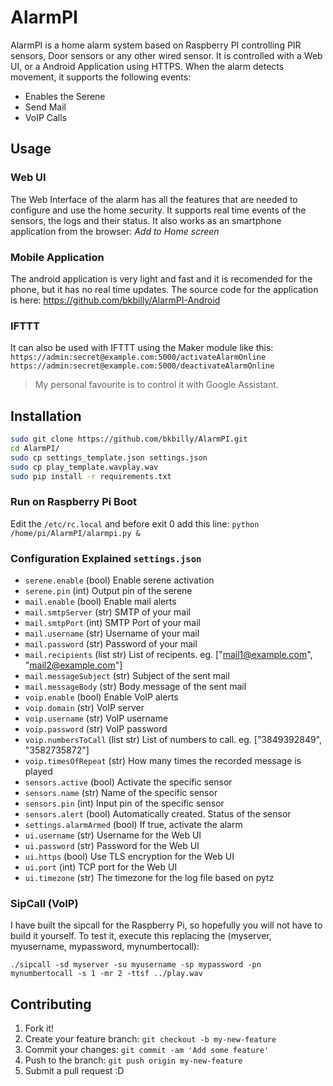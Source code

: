 # AlarmPI

AlarmPI is a home alarm system based on Raspberry PI controlling PIR sensors, Door sensors or any other wired sensor. It is controlled with a Web UI, or a Android Application using HTTPS. When the alarm detects movement, it supports the following events:
 * Enables the Serene
 * Send Mail
 * VoIP Calls

## Usage

### Web UI
The Web Interface of the alarm has all the features that are needed to configure and use the home security. It supports real time events of the sensors, the logs and their status.
It also works as an smartphone application from the browser: _Add to Home screen_

### Mobile Application
The android application is very light and fast and it is recomended for the phone, but it has no real time updates.
The source code for the application is here:
https://github.com/bkbilly/AlarmPI-Android

### IFTTT
It can also be used with IFTTT using the Maker module like this:
`https://admin:secret@example.com:5000/activateAlarmOnline`
`https://admin:secret@example.com:5000/deactivateAlarmOnline`
>My personal favourite is to control it with Google Assistant.


## Installation
```bash
sudo git clone https://github.com/bkbilly/AlarmPI.git
cd AlarmPI/
sudo cp settings_template.json settings.json
sudo cp play_template.wavplay.wav
sudo pip install -r requirements.txt
```

### Run on Raspberry Pi Boot
Edit the `/etc/rc.local` and before exit 0 add this line: `python /home/pi/AlarmPI/alarmpi.py &`


### Configuration Explained `settings.json`

* `serene.enable` (bool) Enable serene activation
* `serene.pin` (int) Output pin of the serene
* `mail.enable` (bool) Enable mail alerts
* `mail.smtpServer` (str) SMTP of your mail
* `mail.smtpPort` (int) SMTP Port of your mail
* `mail.username` (str) Username of your mail
* `mail.password` (str) Password of your mail
* `mail.recipients` (list str) List of recipents. eg. ["mail1@example.com", "mail2@example.com"]
* `mail.messageSubject` (str) Subject of the sent mail
* `mail.messageBody` (str) Body message of the sent mail
* `voip.enable` (bool) Enable VoIP alerts
* `voip.domain` (str) VoIP server
* `voip.username` (str) VoIP username
* `voip.password` (str) VoIP password
* `voip.numbersToCall` (list str) List of numbers to call. eg. ["3849392849", "3582735872"]
* `voip.timesOfRepeat` (str) How many times the recorded message is played
* `sensors.active` (bool) Activate the specific sensor
* `sensors.name` (str) Name of the specific sensor
* `sensors.pin` (int) Input pin of the specific sensor
* `sensors.alert` (bool) Automatically created. Status of the sensor
* `settings.alarmArmed` (bool) If true, activate the alarm
* `ui.username` (str) Username for the Web UI
* `ui.password` (str) Password for the Web UI
* `ui.https` (bool) Use TLS encryption for the Web UI
* `ui.port` (int) TCP port for the Web UI
* `ui.timezone` (str) The timezone for the log file based on pytz

### SipCall (VoIP)

I have built the sipcall for the Raspberry Pi, so hopefully you will not have to build it yourself.
To test it, execute this replacing the (myserver, myusername, mypassword, mynumbertocall):

`./sipcall -sd myserver -su myusername -sp mypassword -pn mynumbertocall -s 1 -mr 2 -ttsf ../play.wav`

## Contributing

1. Fork it!
2. Create your feature branch: `git checkout -b my-new-feature`
3. Commit your changes: `git commit -am 'Add some feature'`
4. Push to the branch: `git push origin my-new-feature`
5. Submit a pull request :D
